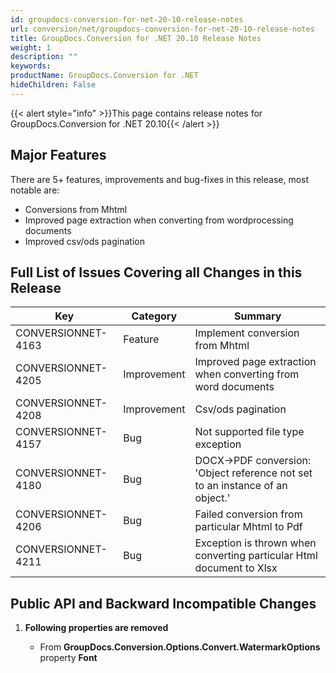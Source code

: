 ```yaml
---
id: groupdocs-conversion-for-net-20-10-release-notes
url: conversion/net/groupdocs-conversion-for-net-20-10-release-notes
title: GroupDocs.Conversion for .NET 20.10 Release Notes
weight: 1
description: ""
keywords: 
productName: GroupDocs.Conversion for .NET
hideChildren: False
---
```

{{< alert style="info" >}}This page contains release notes for GroupDocs.Conversion for .NET 20.10{{< /alert >}}

## Major Features

There are 5+ features, improvements and bug-fixes in this release, most notable are:

*   Conversions from Mhtml
*   Improved page extraction when converting from wordprocessing documents
*   Improved csv/ods pagination

## Full List of Issues Covering all Changes in this Release


| Key | Category | Summary |
| --- | --- | --- |
| CONVERSIONNET-4163 |  Feature	    | Implement conversion from Mhtml |
| CONVERSIONNET-4205 |  Improvement | Improved page extraction when converting from word documents  |
| CONVERSIONNET-4208 |  Improvement | Csv/ods pagination |
| CONVERSIONNET-4157 |  Bug	        | Not supported file type exception |
| CONVERSIONNET-4180 |  Bug         | DOCX->PDF conversion: 'Object reference not set to an instance of an object.' |
| CONVERSIONNET-4206 |  Bug         | Failed conversion from particular Mhtml to Pdf |
| CONVERSIONNET-4211 |  Bug         | Exception is thrown when converting particular Html document to Xlsx |


## Public API and Backward Incompatible Changes

1.  **Following properties are removed**
    
    * From **GroupDocs.Conversion.Options.Convert.WatermarkOptions** property **Font**
